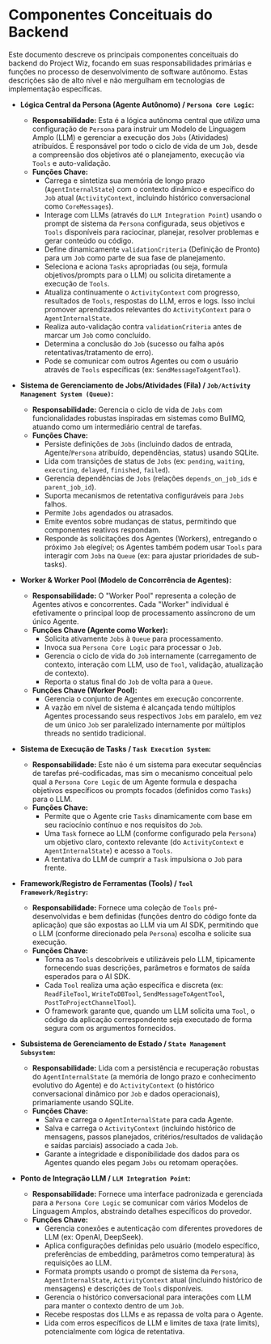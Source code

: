 # Componentes Conceituais do Backend

Este documento descreve os principais componentes conceituais do backend do Project Wiz, focando em suas responsabilidades primárias e funções no processo de desenvolvimento de software autônomo. Estas descrições são de alto nível e não mergulham em tecnologias de implementação específicas.

-   **Lógica Central da Persona (Agente Autônomo) / `Persona Core Logic`:**
    -   **Responsabilidade:** Esta é a lógica autônoma central que *utiliza* uma configuração de `Persona` para instruir um Modelo de Linguagem Amplo (LLM) e gerenciar a execução dos `Jobs` (Atividades) atribuídos. É responsável por todo o ciclo de vida de um `Job`, desde a compreensão dos objetivos até o planejamento, execução via `Tools` e auto-validação.
    -   **Funções Chave:**
        -   Carrega e sintetiza sua memória de longo prazo (`AgentInternalState`) com o contexto dinâmico e específico do `Job` atual (`ActivityContext`, incluindo histórico conversacional como `CoreMessages`).
        -   Interage com LLMs (através do `LLM Integration Point`) usando o prompt de sistema da `Persona` configurada, seus objetivos e `Tools` disponíveis para raciocinar, planejar, resolver problemas e gerar conteúdo ou código.
        -   Define dinamicamente `validationCriteria` (Definição de Pronto) para um `Job` como parte de sua fase de planejamento.
        -   Seleciona e aciona `Tasks` apropriadas (ou seja, formula objetivos/prompts para o LLM) ou solicita diretamente a execução de `Tools`.
        -   Atualiza continuamente o `ActivityContext` com progresso, resultados de `Tools`, respostas do LLM, erros e logs. Isso inclui promover aprendizados relevantes do `ActivityContext` para o `AgentInternalState`.
        -   Realiza auto-validação contra `validationCriteria` antes de marcar um `Job` como concluído.
        -   Determina a conclusão do `Job` (sucesso ou falha após retentativas/tratamento de erro).
        -   Pode se comunicar com outros Agentes ou com o usuário através de `Tools` específicas (ex: `SendMessageToAgentTool`).

-   **Sistema de Gerenciamento de Jobs/Atividades (Fila) / `Job/Activity Management System (Queue)`:**
    -   **Responsabilidade:** Gerencia o ciclo de vida de `Jobs` com funcionalidades robustas inspiradas em sistemas como BullMQ, atuando como um intermediário central de tarefas.
    -   **Funções Chave:**
        -   Persiste definições de `Jobs` (incluindo dados de entrada, Agente/`Persona` atribuído, dependências, status) usando SQLite.
        -   Lida com transições de status de `Jobs` (ex: `pending`, `waiting`, `executing`, `delayed`, `finished`, `failed`).
        -   Gerencia dependências de `Jobs` (relações `depends_on_job_ids` e `parent_job_id`).
        -   Suporta mecanismos de retentativa configuráveis para `Jobs` falhos.
        -   Permite `Jobs` agendados ou atrasados.
        -   Emite eventos sobre mudanças de status, permitindo que componentes reativos respondam.
        -   Responde às solicitações dos Agentes (Workers), entregando o próximo `Job` elegível; os Agentes também podem usar `Tools` para interagir com `Jobs` na `Queue` (ex: para ajustar prioridades de sub-tasks).

-   **Worker & Worker Pool (Modelo de Concorrência de Agentes):**
    -   **Responsabilidade:** O "Worker Pool" representa a coleção de Agentes ativos e concorrentes. Cada "Worker" individual é efetivamente o principal loop de processamento assíncrono de um único Agente.
    -   **Funções Chave (Agente como Worker):**
        -   Solicita ativamente `Jobs` à `Queue` para processamento.
        -   Invoca sua `Persona Core Logic` para processar o `Job`.
        -   Gerencia o ciclo de vida do `Job` internamente (carregamento de contexto, interação com LLM, uso de `Tool`, validação, atualização de contexto).
        -   Reporta o status final do `Job` de volta para a `Queue`.
    -   **Funções Chave (Worker Pool):**
        -   Gerencia o conjunto de Agentes em execução concorrente.
        -   A vazão em nível de sistema é alcançada tendo múltiplos Agentes processando seus respectivos `Jobs` em paralelo, em vez de um único `Job` ser paralelizado internamente por múltiplos threads no sentido tradicional.

-   **Sistema de Execução de Tasks / `Task Execution System`:**
    -   **Responsabilidade:** Este não é um sistema para executar sequências de tarefas pré-codificadas, mas sim o mecanismo conceitual pelo qual a `Persona Core Logic` de um Agente formula e despacha objetivos específicos ou prompts focados (definidos como `Tasks`) para o LLM.
    -   **Funções Chave:**
        -   Permite que o Agente crie `Tasks` dinamicamente com base em seu raciocínio contínuo e nos requisitos do `Job`.
        -   Uma `Task` fornece ao LLM (conforme configurado pela `Persona`) um objetivo claro, contexto relevante (do `ActivityContext` e `AgentInternalState`) e acesso a `Tools`.
        -   A tentativa do LLM de cumprir a `Task` impulsiona o `Job` para frente.

-   **Framework/Registro de Ferramentas (Tools) / `Tool Framework/Registry`:**
    -   **Responsabilidade:** Fornece uma coleção de `Tools` pré-desenvolvidas e bem definidas (funções dentro do código fonte da aplicação) que são expostas ao LLM via um AI SDK, permitindo que o LLM (conforme direcionado pela `Persona`) escolha e solicite sua execução.
    -   **Funções Chave:**
        -   Torna as `Tools` descobríveis e utilizáveis pelo LLM, tipicamente fornecendo suas descrições, parâmetros e formatos de saída esperados para o AI SDK.
        -   Cada `Tool` realiza uma ação específica e discreta (ex: `ReadFileTool`, `WriteToDBTool`, `SendMessageToAgentTool`, `PostToProjectChannelTool`).
        -   O framework garante que, quando um LLM solicita uma `Tool`, o código da aplicação correspondente seja executado de forma segura com os argumentos fornecidos.

-   **Subsistema de Gerenciamento de Estado / `State Management Subsystem`:**
    -   **Responsabilidade:** Lida com a persistência e recuperação robustas do `AgentInternalState` (a memória de longo prazo e conhecimento evolutivo do Agente) e do `ActivityContext` (o histórico conversacional dinâmico por `Job` e dados operacionais), primariamente usando SQLite.
    -   **Funções Chave:**
        -   Salva e carrega o `AgentInternalState` para cada Agente.
        -   Salva e carrega o `ActivityContext` (incluindo histórico de mensagens, passos planejados, critérios/resultados de validação e saídas parciais) associado a cada `Job`.
        -   Garante a integridade e disponibilidade dos dados para os Agentes quando eles pegam `Jobs` ou retomam operações.

-   **Ponto de Integração LLM / `LLM Integration Point`:**
    -   **Responsabilidade:** Fornece uma interface padronizada e gerenciada para a `Persona Core Logic` se comunicar com vários Modelos de Linguagem Amplos, abstraindo detalhes específicos do provedor.
    -   **Funções Chave:**
        -   Gerencia conexões e autenticação com diferentes provedores de LLM (ex: OpenAI, DeepSeek).
        -   Aplica configurações definidas pelo usuário (modelo específico, preferências de embedding, parâmetros como temperatura) às requisições ao LLM.
        -   Formata prompts usando o prompt de sistema da `Persona`, `AgentInternalState`, `ActivityContext` atual (incluindo histórico de mensagens) e descrições de `Tools` disponíveis.
        -   Gerencia o histórico conversacional para interações com LLM para manter o contexto dentro de um `Job`.
        -   Recebe respostas dos LLMs e as repassa de volta para o Agente.
        -   Lida com erros específicos de LLM e limites de taxa (rate limits), potencialmente com lógica de retentativa.

